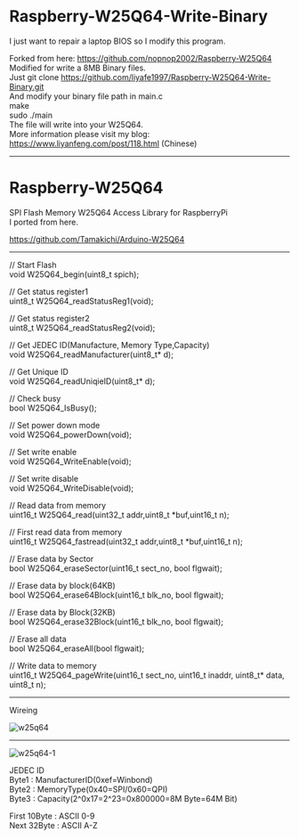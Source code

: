 # Raspberry-W25Q64-Write-Binary   
   
I just want to repair a laptop BIOS so I modify this program.   
   
Forked from here: https://github.com/nopnop2002/Raspberry-W25Q64   
Modified for write a 8MB Binary files.   
Just git clone https://github.com/liyafe1997/Raspberry-W25Q64-Write-Binary.git   
And modify your binary file path in main.c   
make   
sudo ./main   
The file will write into your W25Q64.   
More information please visit my blog: https://www.liyanfeng.com/post/118.html (Chinese)   
   
---

# Raspberry-W25Q64

SPI Flash Memory W25Q64 Access Library for RaspberryPi  
I ported from here.  

https://github.com/Tamakichi/Arduino-W25Q64

---

// Start Flash  
void W25Q64_begin(uint8_t spich);  

// Get status register1  
uint8_t W25Q64_readStatusReg1(void);  

// Get status register2  
uint8_t W25Q64_readStatusReg2(void);  

// Get JEDEC ID(Manufacture, Memory Type,Capacity)  
void W25Q64_readManufacturer(uint8_t* d);  

// Get Unique ID  
void W25Q64_readUniqieID(uint8_t* d);  

// Check busy  
bool W25Q64_IsBusy();  

// Set power down mode  
void W25Q64_powerDown(void);  

// Set write enable  
void W25Q64_WriteEnable(void);  

// Set write disable  
void W25Q64_WriteDisable(void);  

// Read data from memory  
uint16_t W25Q64_read(uint32_t addr,uint8_t *buf,uint16_t n);

// First read data from memory  
uint16_t W25Q64_fastread(uint32_t addr,uint8_t *buf,uint16_t n);  

// Erase data by Sector  
bool  W25Q64_eraseSector(uint16_t sect_no, bool flgwait);  

// Erase data by block(64KB)  
bool  W25Q64_erase64Block(uint16_t blk_no, bool flgwait);  

// Erase data by Block(32KB)  
bool  W25Q64_erase32Block(uint16_t blk_no, bool flgwait);  

// Erase all data  
bool  W25Q64_eraseAll(bool flgwait);  

// Write data to memory  
uint16_t W25Q64_pageWrite(uint16_t sect_no, uint16_t inaddr, uint8_t* data, uint8_t n);  

---

Wireing  

![w25q64](https://cloud.githubusercontent.com/assets/6020549/24319836/446fbc52-116b-11e7-9269-c4769eb4d8f9.jpg)

---

![w25q64-1](https://cloud.githubusercontent.com/assets/6020549/24319621/77591c5a-1164-11e7-88d0-052a09feb6e5.jpg)

JEDEC ID  
Byte1 : ManufacturerID(0xef=Winbond)  
Byte2 : MemoryType(0x40=SPI/0x60=QPI)  
Byte3 : Capacity(2^0x17=2^23=0x800000=8M Byte=64M Bit)  

First 10Byte : ASCII 0-9  
Next 32Byte : ASCII A-Z  

